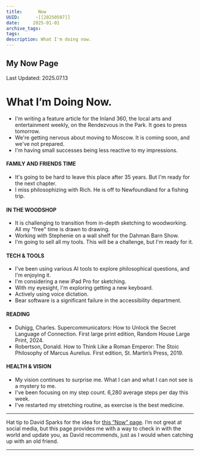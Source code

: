 ```yaml
---
title:      Now
UUID:      ›[[20250507]] 
date:     2025-01-01
archive_tags:
tags:       
description: What I'm doing now.
---
```

## My Now Page
Last Updated: 2025.07.13
# What I’m Doing Now.

* I'm writing a feature article for the Inland 360, the local arts and entertainment weekly, on the Rendezvous in the Park. It goes to press tomorrow.
* We're getting nervous about moving to Moscow. It is coming soon, and we've not prepared.
* I'm having small successes being less reactive to my impressions.
  

#### FAMILY AND FRIENDS TIME 
- It's going to be hard to leave this place after 35 years. But I'm ready for the next chapter.
- I miss philosophizing with Rich. He is off to Newfoundland for a fishing trip.
 
#### IN THE WOODSHOP
- It is challenging to transition from in-depth sketching to woodworking. All my "free" time is drawn to drawing.
- Working with Stephenie on a wall shelf for the Dahman Barn Show.
- I'm going to sell all my tools. This will be a challenge, but I'm ready for it.

#### TECH & TOOLS
- I've been using various AI tools to explore philosophical questions, and I'm enjoying it.
- I'm considering a new iPad Pro for sketching.
- With my eyesight, I'm exploring getting a new keyboard.
- Actively using voice dictation.
- Bear software is a significant failure in the accessibility department.  

#### READING
- Duhigg, Charles. Supercommunicators: How to Unlock the Secret Language of Connection. First large print edition, Random House Large Print, 2024.
- Robertson, Donald. How to Think Like a Roman Emperor: The Stoic Philosophy of Marcus Aurelius. First edition, St. Martin’s Press, 2019.

#### HEALTH & VISION
- My vision continues to surprise me. What I can and what I can not see is a mystery to me.
- I've been focusing on my step count. 6,280 average steps per day this week. 
- I've restarted my stretching routine, as exercise is the best medicine. 

----
Hat tip to David Sparks for the idea for [this “Now” page](https://www.macsparky.com/now/). I’m not great at social media, but this page provides me with a way to check in with the world and update you, as David recommends, just as I would when catching up with an old friend.

----------------------------------
